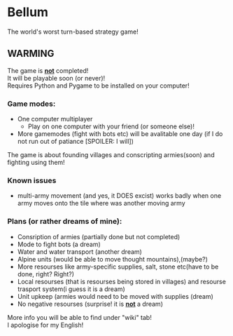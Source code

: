 # Bellum
The world's worst turn-based strategy game!  
## **WARMING**  
The game is <ins>**not**</ins> completed!  
It will be playable soon (or never)!   
Requires Python and Pygame to be installed on your computer!
### Game modes:  
- One computer multiplayer
  - Play on one computer with your friend (or someone else)!
- More gamemodes (fight with bots etc) will be avalitable one day (if I do not run out of patiance [SPOILER: I will])
  
The game is about founding villages and conscripting armies(soon) and fighting using them!  
### Known issues  
- multi-army movement (and yes, it DOES excist) works badly when one army moves onto the tile where was another moving army  
### Plans (or rather dreams of mine):
- Consription of armies (partially done but not completed)
- Mode to fight bots (a dream)
- Water and water transport (another dream)
- Alpine units (would be able to move thought mountains),(maybe?)
- More resourses like army-specific supplies, salt, stone etc(have to be done, right? Right?)
- Local resourses (that is resourses being stored in villages) and resourse trasport system(i guess it is a dream)
- Unit upkeep (armies would need to be moved with supplies (dream)
- No negative resourses (surprise! it is <ins>**not**</ins> a dream)

More info you will be able to find under "wiki" tab!  
I apologise for my English!
